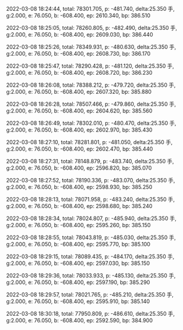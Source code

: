 2022-03-08 18:24:44, total: 78301.705, p: -481.740, delta:25.350 手, g:2.000, e: 76.050, b: -608.400, ep: 2610.340, bp: 386.510

2022-03-08 18:25:05, total: 78260.805, p: -482.490, delta:25.350 手, g:2.000, e: 76.050, b: -608.400, ep: 2609.030, bp: 386.440

2022-03-08 18:25:26, total: 78349.931, p: -480.630, delta:25.350 手, g:2.000, e: 76.050, b: -608.400, ep: 2608.730, bp: 386.170

2022-03-08 18:25:47, total: 78290.428, p: -481.120, delta:25.350 手, g:2.000, e: 76.050, b: -608.400, ep: 2608.720, bp: 386.230

2022-03-08 18:26:08, total: 78388.212, p: -479.720, delta:25.350 手, g:2.000, e: 76.050, b: -608.400, ep: 2607.320, bp: 385.880

2022-03-08 18:26:28, total: 78507.466, p: -479.860, delta:25.350 手, g:2.000, e: 76.050, b: -608.400, ep: 2604.620, bp: 385.560

2022-03-08 18:26:49, total: 78302.010, p: -480.470, delta:25.350 手, g:2.000, e: 76.050, b: -608.400, ep: 2602.970, bp: 385.430

2022-03-08 18:27:10, total: 78281.801, p: -481.050, delta:25.350 手, g:2.000, e: 76.050, b: -608.400, ep: 2602.470, bp: 385.440

2022-03-08 18:27:31, total: 78148.879, p: -483.740, delta:25.350 手, g:2.000, e: 76.050, b: -608.400, ep: 2596.820, bp: 385.070

2022-03-08 18:27:52, total: 78190.336, p: -483.070, delta:25.350 手, g:2.000, e: 76.050, b: -608.400, ep: 2598.930, bp: 385.250

2022-03-08 18:28:13, total: 78071.958, p: -483.240, delta:25.350 手, g:2.000, e: 76.050, b: -608.400, ep: 2598.680, bp: 385.240

2022-03-08 18:28:34, total: 78024.807, p: -485.940, delta:25.350 手, g:2.000, e: 76.050, b: -608.400, ep: 2595.260, bp: 385.150

2022-03-08 18:28:55, total: 78043.819, p: -485.030, delta:25.350 手, g:2.000, e: 76.050, b: -608.400, ep: 2595.770, bp: 385.100

2022-03-08 18:29:15, total: 78089.435, p: -484.170, delta:25.350 手, g:2.000, e: 76.050, b: -608.400, ep: 2597.030, bp: 385.150

2022-03-08 18:29:36, total: 78033.933, p: -485.130, delta:25.350 手, g:2.000, e: 76.050, b: -608.400, ep: 2597.190, bp: 385.290

2022-03-08 18:29:57, total: 78021.765, p: -485.210, delta:25.350 手, g:2.000, e: 76.050, b: -608.400, ep: 2595.910, bp: 385.140

2022-03-08 18:30:18, total: 77950.809, p: -486.610, delta:25.350 手, g:2.000, e: 76.050, b: -608.400, ep: 2592.590, bp: 384.900